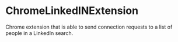 # ChromeLinkedINExtension
Chrome extension that is able to send connection requests to a list of people in a LinkedIn search.

